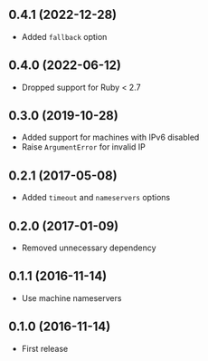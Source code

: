 ## 0.4.1 (2022-12-28)

- Added `fallback` option

## 0.4.0 (2022-06-12)

- Dropped support for Ruby < 2.7

## 0.3.0 (2019-10-28)

- Added support for machines with IPv6 disabled
- Raise `ArgumentError` for invalid IP

## 0.2.1 (2017-05-08)

- Added `timeout` and `nameservers` options

## 0.2.0 (2017-01-09)

- Removed unnecessary dependency

## 0.1.1 (2016-11-14)

- Use machine nameservers

## 0.1.0 (2016-11-14)

- First release

